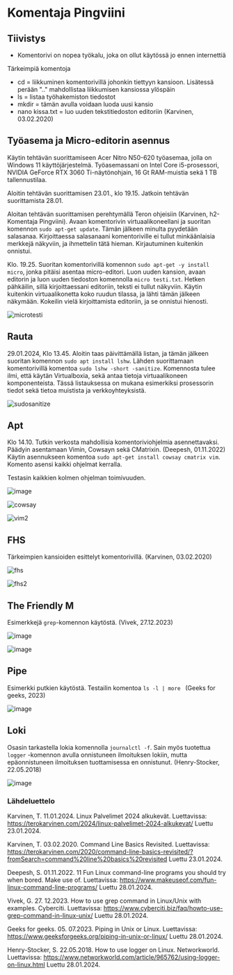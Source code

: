 # Komentaja Pingviini

## Tiivistys

- Komentorivi on nopea työkalu, joka on ollut käytössä jo ennen internettiä

Tärkeimpiä komentoja

- cd = liikkuminen komentorivillä johonkin tiettyyn kansioon. Lisätessä perään ".." mahdollistaa liikkumisen kansiossa ylöspäin
- ls = listaa työhakemiston tiedostot
- mkdir = tämän avulla voidaan luoda uusi kansio
- nano kissa.txt = luo uuden tekstitiedoston editoriin
  (Karvinen, 03.02.2020)

## Työasema ja Micro-editorin asennus

Käytin tehtävän suorittamiseen Acer Nitro N50-620 työasemaa, jolla on Windows 11 käyttöjärjestelmä. Työasemassani on Intel Core i5-prosessori, NVIDIA GeForce RTX 3060 Ti-näytönohjain, 16 Gt RAM-muistia sekä 1 TB tallennustilaa.

Aloitin tehtävän suorittamisen 23.01., klo 19.15. Jatkoin tehtävän suorittamista 28.01.

Aloitan tehtävän suorittamisen perehtymällä Teron ohjeisiin (Karvinen, h2- Komentaja Pingviini). Avaan komentorivin virtuaalikoneellani ja suoritan komennon `sudo apt-get update`. Tämän jälkeen minulta pyydetään salasanaa. Kirjoittaessa salasanaani komentoriville ei tullut minkäänlaisia merkkejä näkyviin, ja ihmettelin tätä hieman. Kirjautuminen kuitenkin onnistui. 

Klo. 19.25. Suoritan komentorivillä komennon `sudo apt-get -y install micro`, jonka pitäisi asentaa micro-editori. Luon uuden kansion, avaan editorin ja luon uuden tiedoston komennolla `micro testi.txt`. Hetken pähkäilin, sillä kirjoittaessani editoriin, teksti ei tullut näkyviin. Käytin kuitenkin virtuaalikonetta koko ruudun tilassa, ja lähti tämän jälkeen näkymään. Kokeilin vielä kirjoittamista editoriin, ja se onnistui hienosti. 


![microtesti](https://github.com/bhd471/linux-palvelimet/assets/148760837/14929848-fa8e-49c2-89c6-6f8f80752c3d)





## Rauta

29.01.2024, Klo 13.45. Aloitin taas päivittämällä listan, ja tämän jälkeen suoritan komennon `sudo apt install lshw`. Lähden suorittamaan komentorivillä komentoa `sudo lshw -short -sanitize`. Komennosta tulee ilmi, että käytän Virtualboxia, sekä antaa tietoja virtuaalikoneen komponenteista. Tässä listauksessa on mukana esimerkiksi prosessorin tiedot sekä tietoa muistista ja verkkoyhteyksistä. 


![sudosanitize](https://github.com/bhd471/linux-palvelimet/assets/148760837/aacbb5c3-245d-47ab-8e0e-76d9b3076b59)


## Apt

Klo 14.10. Tutkin verkosta mahdollisia komentoriviohjelmia asennettavaksi. Päädyin asentamaan Vimin, Cowsayn sekä CMatrixin. (Deepesh, 01.11.2022) Käytin asennukseen komentoa `sudo apt-get install cowsay cmatrix vim`. Komento asensi kaikki ohjelmat kerralla. 

Testasin kaikkien kolmen ohjelman toimivuuden. 


![image](https://github.com/bhd471/linux-palvelimet/assets/148760837/591f0c73-a396-4033-870b-2b5f616c49c7)


![cowsay](https://github.com/bhd471/linux-palvelimet/assets/148760837/8ab06707-a9a2-4aa5-9fc4-7fb15b6f85ef)


![vim2](https://github.com/bhd471/linux-palvelimet/assets/148760837/8dfebc55-54c3-445e-9b44-33e5c92a64ec)


## FHS

Tärkeimpien kansioiden esittelyt komentorivillä. (Karvinen, 03.02.2020)

![fhs](https://github.com/bhd471/linux-palvelimet/assets/148760837/552c5f96-5066-4648-b2e2-07be61acee28)






![fhs2](https://github.com/bhd471/linux-palvelimet/assets/148760837/df36869c-5c7f-441d-aa97-0263e0f32fcf)

## The Friendly M

Esimerkkejä `grep`-komennon käytöstä. 
(Vivek, 27.12.2023)



![image](https://github.com/bhd471/linux-palvelimet/assets/148760837/df940c69-63e8-428c-ac2e-7187e05ef222)



![image](https://github.com/bhd471/linux-palvelimet/assets/148760837/575af8ed-fbf5-4492-a1d7-823fd44f5824)



## Pipe

Esimerkki putkien käytöstä. Testailin komentoa `ls -l | more `
(Geeks for geeks, 2023)



![image](https://github.com/bhd471/linux-palvelimet/assets/148760837/99463fb6-6ea5-4f70-9529-e2c5c1725256)

## Loki

Osasin tarkastella lokia komennolla `journalctl -f`. Sain myös tuotettua `logger` -komennon avulla onnistuneen ilmoituksen lokiin, mutta epäonnistuneen ilmoituksen tuottamisessa en onnistunut. 
(Henry-Stocker, 22.05.2018)



![image](https://github.com/bhd471/linux-palvelimet/assets/148760837/df5ff3b3-a234-4f9f-966c-f0d33f85da77)




### Lähdeluettelo

Karvinen, T. 11.01.2024. Linux Palvelimet 2024 alkukevät. Luettavissa: https://terokarvinen.com/2024/linux-palvelimet-2024-alkukevat/
Luettu 23.01.2024.

Karvinen, T. 03.02.2020. Command Line Basics Revisited. Luettavissa: https://terokarvinen.com/2020/command-line-basics-revisited/?fromSearch=command%20line%20basics%20revisited 
Luettu 23.01.2024.

Deepesh, S. 01.11.2022. 11 Fun Linux command-line programs you should try when bored. Make use of. Luettavissa: https://www.makeuseof.com/fun-linux-command-line-programs/
Luettu 28.01.2024.

Vivek, G. 27. 12.2023. How to use grep command in Linux/Unix with examples. Cyberciti. Luettavissa: https://www.cyberciti.biz/faq/howto-use-grep-command-in-linux-unix/
Luettu 28.01.2024.

Geeks for geeks. 05. 07.2023. Piping in Unix or Linux. Luettavissa: https://www.geeksforgeeks.org/piping-in-unix-or-linux/
Luettu 28.01.2024.

Henry-Stocker, S. 22.05.2018. How to use logger on Linux. Networkworld. Luettavissa: https://www.networkworld.com/article/965762/using-logger-on-linux.html
Luettu 28.01.2024.
